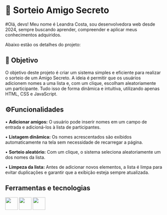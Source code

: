 <h1> 🎁 Sorteio Amigo Secreto</h1>

#Olá, devs! Meu nome é Leandra Costa, sou desenvolvedora web desde 2024, sempre buscando aprender, compreender e aplicar meus conhecimentos adquiridos.


Abaixo estão os detalhes do projeto:

<h2> 🎯 Objetivo</h2>
O objetivo deste projeto é criar um sistema simples e eficiente para realizar o sorteio de um Amigo Secreto. A ideia é permitir que os usuários adicionem nomes a uma lista e, com um clique, escolham aleatoriamente um participante. Tudo isso de forma dinâmica e intuitiva, utilizando apenas HTML, CSS e JavaScript.

<h2>⚙️Funcionalidades</h2>

• <strong>Adicionar amigos:</strong> O usuário pode inserir nomes em um campo de entrada e adicioná-los à lista de participantes.

• <strong>Listagem dinâmica:</strong> Os nomes acrescentados são exibidos automaticamente na tela sem necessidade de recarregar a página.

• <strong>Sorteio aleatório:</strong> Com um clique, o sistema seleciona aleatoriamente um dos nomes da lista.

• <strong>Limpeza da lista:</strong> Antes de adicionar novos elementos, a lista é limpa para evitar duplicações e garantir que a exibição esteja sempre atualizada.

<h2>Ferramentas e tecnologias</h2>

<img loading="40" src="https://cdn.jsdelivr.net/gh/devicons/devicon@latest/icons/html5/html5-original.svg" width="40" height="40" />
          

<img loading="40" src="https://cdn.jsdelivr.net/gh/devicons/devicon@latest/icons/css3/css3-original.svg"  width="40" height="40" /> 

<img loading="40" src="https://cdn.jsdelivr.net/gh/devicons/devicon@latest/icons/javascript/javascript-original.svg" width="40" height="40"/>
          
                   

